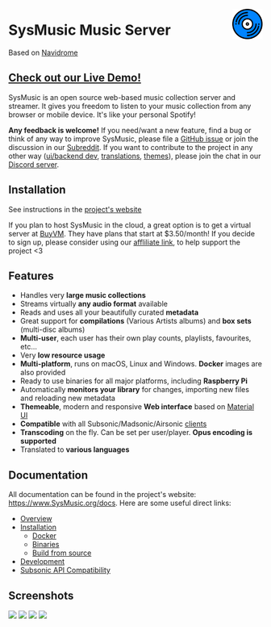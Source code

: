 <a href="https://www.SysMusic.org"><img src="resources/logo-192x192.png" alt="SysMusic logo" title="SysMusic" align="right" height="60px" /></a>

# SysMusic Music Server

Based on [Navidrome](https://navidrome.org)
## [Check out our Live Demo!](https://www.SysMusic.org/demo/)

SysMusic is an open source web-based music collection server and streamer. It gives you freedom to listen to your 
music collection from any browser or mobile device. It's like your personal Spotify!

__Any feedback is welcome!__ If you need/want a new feature, find a bug or think of any way to improve SysMusic, 
please file a [GitHub issue](https://github.com/SysMusic/SysMusic/issues) or join the discussion in our 
[Subreddit](https://www.reddit.com/r/SysMusic/). If you want to contribute to the project in any other way 
([ui/backend dev](https://www.SysMusic.org/docs/developers/), 
[translations](https://www.SysMusic.org/docs/developers/translations/), 
[themes](https://www.SysMusic.org/docs/developers/creating-themes)), please join the chat in our 
[Discord server](https://discord.gg/xh7j7yF). 

## Installation

See instructions in the [project's website](https://www.SysMusic.org/docs/installation/)

If you plan to host SysMusic in the cloud, a great option is to get a virtual server at [BuyVM](https://my.frantech.ca/aff.php?aff=4605). 
They have plans that start at $3.50/month! If you decide to sign up, please consider using our [affliliate link](https://my.frantech.ca/aff.php?aff=4605),
to help support the project <3

## Features
 
 - Handles very **large music collections**
 - Streams virtually **any audio format** available
 - Reads and uses all your beautifully curated **metadata**
 - Great support for **compilations** (Various Artists albums) and **box sets** (multi-disc albums)
 - **Multi-user**, each user has their own play counts, playlists, favourites, etc...
 - Very **low resource usage**
 - **Multi-platform**, runs on macOS, Linux and Windows. **Docker** images are also provided
 - Ready to use binaries for all major platforms, including **Raspberry Pi**
 - Automatically **monitors your library** for changes, importing new files and reloading new metadata 
 - **Themeable**, modern and responsive **Web interface** based on [Material UI](https://material-ui.com)
 - **Compatible** with all Subsonic/Madsonic/Airsonic [clients](https://www.SysMusic.org/docs/overview/#apps)
 - **Transcoding** on the fly. Can be set per user/player. **Opus encoding is supported**
 - Translated to **various languages**

## Documentation
All documentation can be found in the project's website: https://www.SysMusic.org/docs. 
Here are some useful direct links:

- [Overview](https://www.SysMusic.org/docs/overview/)
- [Installation](https://www.SysMusic.org/docs/installation/)
  - [Docker](https://www.SysMusic.org/docs/installation/docker/)
  - [Binaries](https://www.SysMusic.org/docs/installation/pre-built-binaries/)
  - [Build from source](https://www.SysMusic.org/docs/installation/build-from-source/)
- [Development](https://www.SysMusic.org/docs/developers/)
- [Subsonic API Compatibility](https://www.SysMusic.org/docs/developers/subsonic-api/)

## Screenshots

<p align="left">
    <img height="550" src="https://raw.githubusercontent.com/SysMusic/SysMusic/master/.github/screenshots/ss-mobile-login.png">
    <img height="550" src="https://raw.githubusercontent.com/SysMusic/SysMusic/master/.github/screenshots/ss-mobile-player.png">
    <img height="550" src="https://raw.githubusercontent.com/SysMusic/SysMusic/master/.github/screenshots/ss-mobile-album-view.png">
    <img width="550" src="https://raw.githubusercontent.com/SysMusic/SysMusic/master/.github/screenshots/ss-desktop-player.png">
</p>
